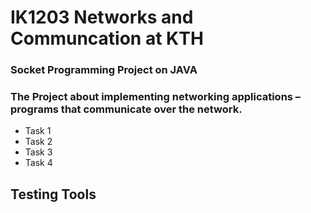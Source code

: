 # IK1203 Networks and Communcation at KTH
### Socket Programming Project on JAVA
### The Project about implementing networking applications – programs that communicate over the network.
* Task 1 
* Task 2
* Task 3
* Task 4 

## Testing Tools
